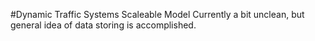 #Dynamic Traffic Systems Scaleable Model
Currently a bit unclean, but general idea of data storing is accomplished. 